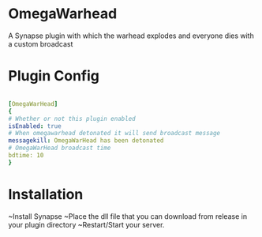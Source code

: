 # OmegaWarhead
A Synapse plugin with which the warhead explodes and everyone dies with a custom broadcast

# Plugin Config
```yaml

[OmegaWarHead]
{
# Whether or not this plugin enabled
isEnabled: true
# When omegawarhead detonated it will send broadcast message 
messagekill: OmegaWarHead has been detonated
# OmegaWarHead broadcast time
bdtime: 10
}
```
# Installation 

~Install Synapse
~Place the dll file that you can download from release in your plugin directory
~Restart/Start your server.
